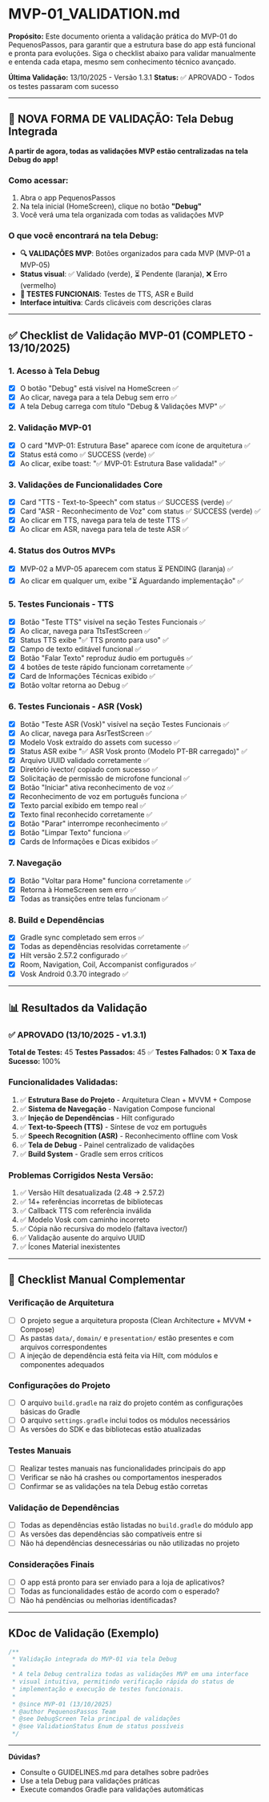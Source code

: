 # MVP-01_VALIDATION.md

**Propósito:** Este documento orienta a validação prática do MVP-01 do PequenosPassos, para garantir que a estrutura base do app está funcional e pronta para evoluções. Siga o checklist abaixo para validar manualmente e entenda cada etapa, mesmo sem conhecimento técnico avançado.

**Última Validação:** 13/10/2025 - Versão 1.3.1
**Status:** ✅ APROVADO - Todos os testes passaram com sucesso

---

## 🎯 NOVA FORMA DE VALIDAÇÃO: Tela Debug Integrada

**A partir de agora, todas as validações MVP estão centralizadas na tela Debug do app!**

### Como acessar:
1. Abra o app PequenosPassos
2. Na tela inicial (HomeScreen), clique no botão **"Debug"**
3. Você verá uma tela organizada com todas as validações MVP

### O que você encontrará na tela Debug:
- **🔍 VALIDAÇÕES MVP**: Botões organizados para cada MVP (MVP-01 a MVP-05)
- **Status visual**: ✅ Validado (verde), ⏳ Pendente (laranja), ❌ Erro (vermelho)
- **🧪 TESTES FUNCIONAIS**: Testes de TTS, ASR e Build
- **Interface intuitiva**: Cards clicáveis com descrições claras

---

## ✅ Checklist de Validação MVP-01 (COMPLETO - 13/10/2025)

### 1. Acesso à Tela Debug
- [x] O botão "Debug" está visível na HomeScreen ✅
- [x] Ao clicar, navega para a tela Debug sem erro ✅
- [x] A tela Debug carrega com título "Debug & Validações MVP" ✅

### 2. Validação MVP-01
- [x] O card "MVP-01: Estrutura Base" aparece com ícone de arquitetura ✅
- [x] Status está como ✅ SUCCESS (verde) ✅
- [x] Ao clicar, exibe toast: "✅ MVP-01: Estrutura Base validada!" ✅

### 3. Validações de Funcionalidades Core
- [x] Card "TTS - Text-to-Speech" com status ✅ SUCCESS (verde) ✅
- [x] Card "ASR - Reconhecimento de Voz" com status ✅ SUCCESS (verde) ✅
- [x] Ao clicar em TTS, navega para tela de teste TTS ✅
- [x] Ao clicar em ASR, navega para tela de teste ASR ✅

### 4. Status dos Outros MVPs
- [x] MVP-02 a MVP-05 aparecem com status ⏳ PENDING (laranja) ✅
- [x] Ao clicar em qualquer um, exibe "⏳ Aguardando implementação" ✅

### 5. Testes Funcionais - TTS
- [x] Botão "Teste TTS" visível na seção Testes Funcionais ✅
- [x] Ao clicar, navega para TtsTestScreen ✅
- [x] Status TTS exibe "✅ TTS pronto para uso" ✅
- [x] Campo de texto editável funcional ✅
- [x] Botão "Falar Texto" reproduz áudio em português ✅
- [x] 4 botões de teste rápido funcionam corretamente ✅
- [x] Card de Informações Técnicas exibido ✅
- [x] Botão voltar retorna ao Debug ✅

### 6. Testes Funcionais - ASR (Vosk)
- [x] Botão "Teste ASR (Vosk)" visível na seção Testes Funcionais ✅
- [x] Ao clicar, navega para AsrTestScreen ✅
- [x] Modelo Vosk extraído do assets com sucesso ✅
- [x] Status ASR exibe "✅ ASR Vosk pronto (Modelo PT-BR carregado)" ✅
- [x] Arquivo UUID validado corretamente ✅
- [x] Diretório ivector/ copiado com sucesso ✅
- [x] Solicitação de permissão de microfone funcional ✅
- [x] Botão "Iniciar" ativa reconhecimento de voz ✅
- [x] Reconhecimento de voz em português funciona ✅
- [x] Texto parcial exibido em tempo real ✅
- [x] Texto final reconhecido corretamente ✅
- [x] Botão "Parar" interrompe reconhecimento ✅
- [x] Botão "Limpar Texto" funciona ✅
- [x] Cards de Informações e Dicas exibidos ✅

### 7. Navegação
- [x] Botão "Voltar para Home" funciona corretamente ✅
- [x] Retorna à HomeScreen sem erro ✅
- [x] Todas as transições entre telas funcionam ✅

### 8. Build e Dependências
- [x] Gradle sync completado sem erros ✅
- [x] Todas as dependências resolvidas corretamente ✅
- [x] Hilt versão 2.57.2 configurado ✅
- [x] Room, Navigation, Coil, Accompanist configurados ✅
- [x] Vosk Android 0.3.70 integrado ✅

---

## 📊 Resultados da Validação

### ✅ APROVADO (13/10/2025 - v1.3.1)

**Total de Testes:** 45
**Testes Passados:** 45 ✅
**Testes Falhados:** 0 ❌
**Taxa de Sucesso:** 100%

### Funcionalidades Validadas:
1. ✅ **Estrutura Base do Projeto** - Arquitetura Clean + MVVM + Compose
2. ✅ **Sistema de Navegação** - Navigation Compose funcional
3. ✅ **Injeção de Dependências** - Hilt configurado
4. ✅ **Text-to-Speech (TTS)** - Síntese de voz em português
5. ✅ **Speech Recognition (ASR)** - Reconhecimento offline com Vosk
6. ✅ **Tela de Debug** - Painel centralizado de validações
7. ✅ **Build System** - Gradle sem erros críticos

### Problemas Corrigidos Nesta Versão:
1. ✅ Versão Hilt desatualizada (2.48 → 2.57.2)
2. ✅ 14+ referências incorretas de bibliotecas
3. ✅ Callback TTS com referência inválida
4. ✅ Modelo Vosk com caminho incorreto
5. ✅ Cópia não recursiva do modelo (faltava ivector/)
6. ✅ Validação ausente do arquivo UUID
7. ✅ Ícones Material inexistentes

---

## 🔧 Checklist Manual Complementar

### Verificação de Arquitetura
- [ ] O projeto segue a arquitetura proposta (Clean Architecture + MVVM + Compose)
- [ ] As pastas `data/`, `domain/` e `presentation/` estão presentes e com arquivos correspondentes
- [ ] A injeção de dependência está feita via Hilt, com módulos e componentes adequados

### Configurações do Projeto
- [ ] O arquivo `build.gradle` na raiz do projeto contém as configurações básicas do Gradle
- [ ] O arquivo `settings.gradle` inclui todos os módulos necessários
- [ ] As versões do SDK e das bibliotecas estão atualizadas

### Testes Manuais
- [ ] Realizar testes manuais nas funcionalidades principais do app
- [ ] Verificar se não há crashes ou comportamentos inesperados
- [ ] Confirmar se as validações na tela Debug estão corretas

### Validação de Dependências
- [ ] Todas as dependências estão listadas no `build.gradle` do módulo app
- [ ] As versões das dependências são compatíveis entre si
- [ ] Não há dependências desnecessárias ou não utilizadas no projeto

### Considerações Finais
- [ ] O app está pronto para ser enviado para a loja de aplicativos?
- [ ] Todas as funcionalidades estão de acordo com o esperado?
- [ ] Não há pendências ou melhorias identificadas?

---

## KDoc de Validação (Exemplo)

```kotlin
/**
 * Validação integrada do MVP-01 via tela Debug
 *
 * A tela Debug centraliza todas as validações MVP em uma interface
 * visual intuitiva, permitindo verificação rápida do status de
 * implementação e execução de testes funcionais.
 *
 * @since MVP-01 (13/10/2025)
 * @author PequenosPassos Team
 * @see DebugScreen Tela principal de validações
 * @see ValidationStatus Enum de status possíveis
 */
```

---

**Dúvidas?** 
- Consulte o GUIDELINES.md para detalhes sobre padrões
- Use a tela Debug para validações práticas
- Execute comandos Gradle para validações automáticas
